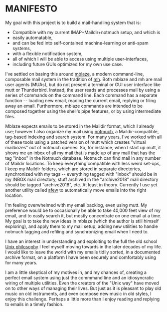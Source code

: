 # MANIFESTO

My goal with this project is to build a mail-handling system that is:

* Compatible with my current IMAP+Maildir+notmuch setup, and which is
* easily automatable,
* and can be fed into self-contained machine-learning or anti-spam systems,
* with a flexible notification system,
* all of which I will be able to access using multiple user-interfaces,
* including future GUIs optimized for my own use case.

I've settled on basing this around
[mblaze](https://github.com/chneukirchen/mblaze), a modern command-line,
composable mail system in the tradition of
[mh](https://en.wikipedia.org/wiki/MH_Message_Handling_System). Both mblaze and
mh are mail user agents (MUAs), but do not present a terminal or GUI user
interface like mutt or Thunderbird. Instead, the user reads and processes mail
by using a series of commands on the command line. Each command has a separate
function -- loading new email, reading the current email, replying or filing
away an email. Furthermore, mblaze commands are intended to be composed
together using the shell's pipe features, or by using intermediate files.

Mblaze expects emails to be stored in the Maildir format, which I already use;
however I also organize my mail using [notmuch](https://notmuchmail.org/), a
Maildir-compatible, tag-based indexing and search system. For many years, I've
worked with all of these tools using a patched version of mutt which creates
"virtual mailbozes" out of notmuch queries. So, for instance, when I start up
mutt, it shows me an inbox of all my mail that is made up of any mail that has
the tag "inbox" in the Notmuch database. Notmuch can find mail in any number of
Maildir locations. To keep everything compatible with less weird set-ups, I
keep my Maildir folders, which are stored in separate directories, synchronized
with my tags -- everything tagged with "inbox" should be in my INBOX mail
directory, stuff archived in the "archive2018" mail directory should be tagged
"archive2018", etc. At least in theory. Currently I use yet another utility
called [afew](https://github.com/afewmail/afew) to automatically move emails
into the right location.

I'm feeling overwhelmed with my email backlog, even using mutt. My preference
would be to occasionally be able to take 40,000 feet view of my email, and to
easily search it, but mostly concentrate on one email at a time. My goal is to
take the new ideas in mblaze (which the author is still himself exploring), and
apply them to my mail setup, adding new utilities to handle notmuch tagging and
refiling and synchronizing email when I need to.

I have an interest in understanding and exploiting to the full the old school
[Unix philosophy](https://en.wikipedia.org/wiki/Unix_philosophy) I feel myself
moving towards in the later decades of my life. I would like to leave the world
with my emails tidily sorted, in a documented archive format, on a platform I
have been securely and comfortably using for many years.

I am a little skeptical of my motives in, and my chances of, creating a perfect
email system using just the commmand line and an idiosyncratic wiring of
multiple utilities. Even the creators of the "Unix way" have moved on to other
ways of managing their lives. But just as it is pleasant to play old music on
old instruments, and even compose new music in old styles, I enjoy this
challenge. Perhaps a little more than I enjoy reading and replying to emails in
a timely fashion.
